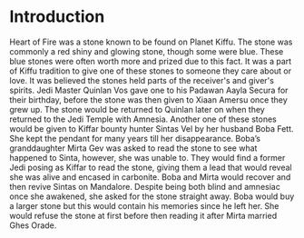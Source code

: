 # Introduction

Heart of Fire was a stone known to be found on Planet Kiffu.
The stone was commonly a red shiny and glowing stone, though some were blue.
These blue stones were often worth more and prized due to this fact.
It was a part of Kiffu tradition to give one of these stones to someone they care about or love.
It was believed the stones held parts of the receiver's and giver's spirits.
Jedi Master Quinlan Vos gave one to his Padawan Aayla Secura for their birthday, before the stone was then given to Xiaan Amersu once they grew up.
The stone would be returned to Quinlan later on when they returned to the Jedi Temple with Amnesia.
Another one of these stones would be given to Kiffar bounty hunter Sintas Vel by her husband Boba Fett.
She kept the pendant for many years till her disappearance.
Boba’s granddaughter Mirta Gev was asked to read the stone to see what happened to Sinta, however, she was unable to.
They would find a former Jedi posing as Kiffar to read the stone, giving them a lead that would reveal she was alive and encased in carbonite.
Boba and Mirta would recover and then revive Sintas on Mandalore.
Despite being both blind and amnesiac once she awakened, she asked for the stone straight away.
Boba would buy a larger stone but this would contain his memories since he left her.
She would refuse the stone at first before then reading it after Mirta married Ghes Orade.
